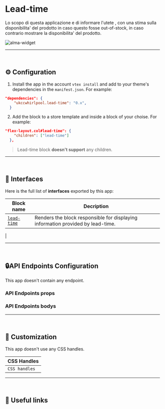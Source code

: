 # Lead-time

Lo scopo di questa applicazione e di informare l'utete , con una stima sulla disponibilita' del prodotto in caso questo fosse out-of-stock, in caso contrario mostrare la disponibilita' del prodotto. 

![alma-widget](https://images2.imgbox.com/d5/58/hhBUnREQ_o.png)

---
<br>
 
## ⚙️ Configuration 

1. Install the app in the account `vtex install` and add to your theme's dependencies in the `manifest.json`. For example:

```json
"dependencies": {
    "ukccwhirlpool.lead-time": "0.x",
  }
```

2. Add the  block to a store template and inside a block of your choise. For example:

```json
"flex-layout.col#lead-time": {
    "children": ["lead-time"]
  },
```

> Lead-time block **doesn't support** any children.

---
<br>

## 🧩 Interfaces

Here is the full list of **interfaces** exported by this app:

| Block name | Decription |
| ---------- | ---------- |
|  [ `lead-time` ](/doc-apps/ukccwhirlpool.lead-time@0.x/Lead-time)| Renders the block responsible for displaying information provided by lead-time. |
|

---
<br>

## 🔒API Endpoints Configuration

This app doesn't contain any endpoint.

### API Endpoints props

### API Endpoints bodys

---
<br>

## 🎨 Customization

This app doesn't use any CSS handles.

| CSS Handles                             |
| --------------------------------------- |
| <code>CSS handles</code>          |

---
<br>

## 🔗 Useful links
